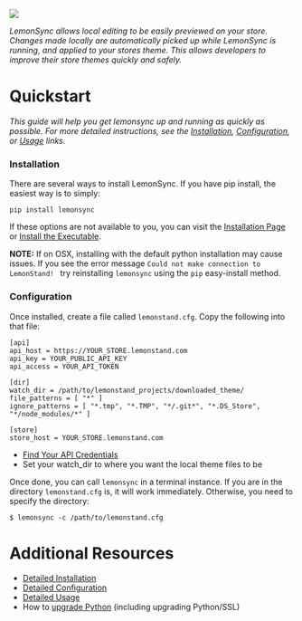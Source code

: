 ![](https://travis-ci.org/lemonstand/lemonsync.png?branch=master)

_LemonSync allows local editing to be easily previewed on your store. Changes made locally are automatically picked up while LemonSync is running, and applied to your stores theme. This allows developers to improve their store themes quickly and safely._

# Quickstart

_This guide will help you get lemonsync up and running as quickly as possible. For more detailed instructions, see the [Installation](https://github.com/lemonstand/lemonsync/wiki/Installation), [Configuration](https://github.com/lemonstand/lemonsync/wiki/Configuration), or [Usage](https://github.com/lemonstand/lemonsync/wiki/Usage) links._

### Installation
There are several ways to install LemonSync. If you have pip install, the easiest way is to simply:

`pip install lemonsync`

If these options are not available to you, you can visit the [Installation Page](https://github.com/lemonstand/lemonsync/blob/master/docs/installation.md) or [Install the Executable](https://github.com/lemonstand/lemonsync/wiki/Prebuilt-executable).

**NOTE:** If on OSX, installing with the default python installation may cause issues. If you see the error message `Could not make connection to LemonStand!
` try reinstalling `lemonsync` using the `pip` easy-install method.  

### Configuration

Once installed, create a file called `lemonstand.cfg`. Copy the following into that file:

```
[api]
api_host = https://YOUR_STORE.lemonstand.com
api_key = YOUR_PUBLIC_API_KEY
api_access = YOUR_API_TOKEN

[dir]
watch_dir = /path/to/lemonstand_projects/downloaded_theme/
file_patterns = [ "*" ]
ignore_patterns = [ "*.tmp", "*.TMP", "*/.git*", "*.DS_Store", "*/node_modules/*" ]

[store]
store_host = YOUR_STORE.lemonstand.com
```

- [Find Your API Credentials](https://docs.lemonstand.com/api/lemonstand-rest-api/introduction#authentication)
- Set your watch_dir to where you want the local theme files to be

Once done, you can call `lemonsync` in a terminal instance. If you are in the directory `lemonstand.cfg` is, it will work immediately. Otherwise, you need to specify the directory:

```
$ lemonsync -c /path/to/lemonstand.cfg
```

# Additional Resources

* [Detailed Installation](https://github.com/lemonstand/lemonsync/blob/master/docs/installation.md)
* [Detailed Configuration](https://github.com/lemonstand/lemonsync/blob/master/docs/configure.md)
* [Detailed Usage](https://github.com/lemonstand/lemonsync/blob/master/docs/usage.md)
* How to [upgrade Python](Upgrading-Python) (including upgrading Python/SSL)
